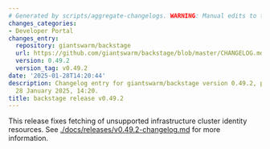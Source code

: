 ```yaml
---
# Generated by scripts/aggregate-changelogs. WARNING: Manual edits to this files will be overwritten.
changes_categories:
- Developer Portal
changes_entry:
  repository: giantswarm/backstage
  url: https://github.com/giantswarm/backstage/blob/master/CHANGELOG.md#0492---2025-01-28
  version: 0.49.2
  version_tag: v0.49.2
date: '2025-01-28T14:20:44'
description: Changelog entry for giantswarm/backstage version 0.49.2, published on
  28 January 2025, 14:20.
title: backstage release v0.49.2
---
```


This release fixes fetching of unsupported infrastructure cluster identity resources.
See [./docs/releases/v0.49.2-changelog.md](./docs/releases/v0.49.2-changelog.md) for more information.
